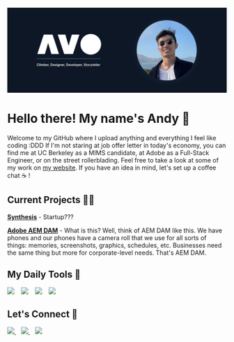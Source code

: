 [![andy vo header](github_banner.png)](https://andyvo.com)

<h1 align='left'>
  Hello there! My name's Andy 👋
</h1>

<p align='left'>
  Welcome to my GitHub where I upload anything and everything I feel like coding :DDD If I'm not staring at job offer letter in today's economy, you can find me at UC Berkeley as a MIMS candidate, at Adobe as a Full-Stack Engineer, or on the street rollerblading. Feel free to take a look at some of my work on <a href="https://andyvo.com">my website</a>. If you have an idea in mind, let's set up a coffee chat ☕ !
</p>

<h2 align='left'>
  Current Projects 👨‍💻
</h2>

<p align='left'>
  <a href="https://github.com/org-synthesis/"><b>Synthesis</b></a> - Startup???
</p>

<p align='left'>
  <a href="https://business.adobe.com/products/experience-manager/assets/aem-assets.html"><b>Adobe AEM DAM</b></a> - What is this? Well, think of AEM DAM like this. We have phones and our phones have a camera roll that we use for all sorts of things: memories, screenshots, graphics, schedules, etc. Businesses need the same thing but more for corporate-level needs. That's AEM DAM.
</p>

<h2 align='left'>
  My Daily Tools 🔨
</h2>

<p align='left'>
  <img src="https://img.shields.io/badge/Figma-F24E1E?style=for-the-badge&logo=figma&logoColor=white"/>
  &nbsp;&nbsp;
  <img src="https://img.shields.io/badge/React-20232A?style=for-the-badge&logo=react&logoColor=61DAFB"/>
  &nbsp;&nbsp;
  <img src="https://img.shields.io/badge/Notion-000000?style=for-the-badge&logo=notion&logoColor=white"/>
  &nbsp;&nbsp;
  <img src="https://img.shields.io/badge/Spotify-1ED760?&style=for-the-badge&logo=spotify&logoColor=white"/>
  &nbsp;
</p>
  
<h2 align='left'>
  Let's Connect 🤝
</h2>

<p align='left'>
  <a href="https://www.linkedin.com/in/andyyvo/">
    <img src="https://img.shields.io/badge/LinkedIn-0077B5?style=for-the-badge&logo=linkedin&logoColor=white"/>
  </a>
  &nbsp;&nbsp;
  <a href="https://www.instagram.com/theandyvo/">
    <img src="https://img.shields.io/badge/Instagram-E4405F?style=for-the-badge&logo=instagram&logoColor=white"/>
  </a>
  &nbsp;&nbsp;
  <a href="mailto:andyvo@berkeley.edu">
    <img src="https://img.shields.io/badge/Gmail-D14836?style=for-the-badge&logo=gmail&logoColor=white"/>
  </a>
</p>

<!--
**andyyvo/andyyvo** is a ✨ _special_ ✨ repository because its `README.md` (this file) appears on your GitHub profile.

Here are some ideas to get you started:

- 🔭 I’m currently working on ...
- 🌱 I’m currently learning ...
- 👯 I’m looking to collaborate on ...
- 🤔 I’m looking for help with ...
- 💬 Ask me about ...
- 📫 How to reach me: ...
- 😄 Pronouns: ...
- ⚡ Fun fact: ...
-->
